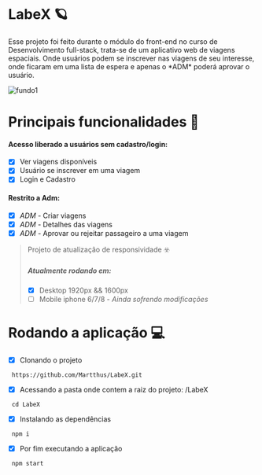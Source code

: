# LabeX :ringed_planet:

<p>Esse projeto foi feito durante o módulo do front-end no curso de Desenvolvimento full-stack, trata-se de um aplicativo web de viagens espaciais. Onde usuários podem se inscrever nas viagens de seu interesse, onde ficaram em uma lista de espera e apenas o *ADM* poderá aprovar o usuário. </p>

![fundo1](https://user-images.githubusercontent.com/66175793/96944161-7a161800-14b0-11eb-9596-ac70b9635f66.png)

# Principais funcionalidades :milky_way:
 #### Acesso liberado a usuários sem cadastro/login:
 
 - [x] Ver viagens disponíveis
 - [x] Usuário se inscrever em uma viagem
 - [x] Login e Cadastro
 
 #### Restrito a Adm:
 - [x] *ADM* - Criar viagens
 - [x] *ADM* - Detalhes das viagens
 - [x] *ADM* - Aprovar ou rejeitar passageiro a uma viagem
 
 > Projeto de atualização de responsividade :biohazard: 
 > ##### Atualmente rodando em:
 > - [x] Desktop 1920px && 1600px
 > - [ ] Mobile iphone 6/7/8 - *Ainda sofrendo modificações*
 
# Rodando a aplicação :computer:
 - [x] Clonando o projeto 
 ```
  https://github.com/Martthus/LabeX.git
 ```
 - [x] Acessando a pasta onde contem a raiz do projeto: /LabeX
 ```
  cd LabeX
 ```
 - [x] Instalando as dependências
 ```
  npm i
 ```
 - [x] Por fim executando a aplicação
 ```
  npm start
 ```

